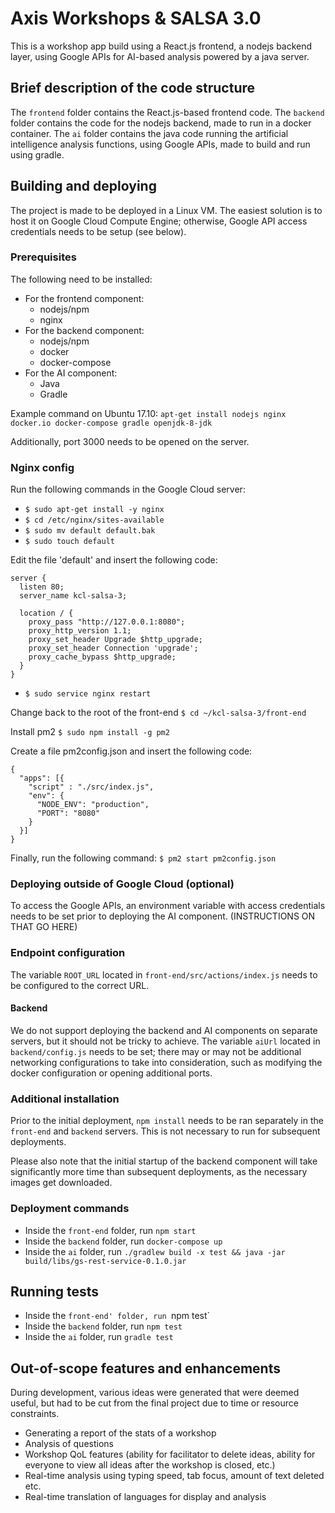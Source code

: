# Axis Workshops & SALSA 3.0 #
This is a workshop app build using a React.js frontend, a nodejs backend layer, using Google APIs for AI-based analysis powered by a java server.

## Brief description of the code structure
The `frontend` folder contains the React.js-based frontend code. The `backend` folder contains the code for the nodejs backend, made to run in a docker container. The `ai` folder contains the java code running the artificial intelligence analysis functions, using Google APIs, made to build and run using gradle.

## Building and deploying
The project is made to be deployed in a Linux VM. The easiest solution is to host it on Google Cloud Compute Engine; otherwise, Google API access credentials needs to be setup (see below).

### Prerequisites
The following need to be installed:
 * For the frontend component:
   * nodejs/npm
   * nginx
 * For the backend component:
   * nodejs/npm
   * docker
   * docker-compose
 * For the AI component:
   * Java
   * Gradle

Example command on Ubuntu 17.10: `apt-get install nodejs nginx docker.io docker-compose gradle openjdk-8-jdk`

Additionally, port 3000 needs to be opened on the server.

### Nginx config
Run the following commands in the Google Cloud server:
* `$ sudo apt-get install -y nginx`
* `$ cd /etc/nginx/sites-available`
* `$ sudo mv default default.bak`
* `$ sudo touch default`

Edit the file 'default' and insert the following code:
```
server {
  listen 80;
  server_name kcl-salsa-3;

  location / {
    proxy_pass "http://127.0.0.1:8080";
    proxy_http_version 1.1;
    proxy_set_header Upgrade $http_upgrade;
    proxy_set_header Connection 'upgrade';
    proxy_cache_bypass $http_upgrade;
  }
}
```

* `$ sudo service nginx restart`

Change back to the root of the front-end
`$ cd ~/kcl-salsa-3/front-end`

Install pm2
`$ sudo npm install -g pm2`

Create a file pm2config.json and insert the following code:
```
{
  "apps": [{
    "script" : "./src/index.js",
    "env": {
      "NODE_ENV": "production",
      "PORT": "8080"
    }
  }]
}
```

Finally, run the following command:
`$ pm2 start pm2config.json`

### Deploying outside of Google Cloud (optional)
To access the Google APIs, an environment variable with access credentials needs to be set prior to deploying the AI component. (INSTRUCTIONS ON THAT GO HERE)

### Endpoint configuration
The variable `ROOT_URL` located in `front-end/src/actions/index.js` needs to be configured to the correct URL.

#### Backend
We do not support deploying the backend and AI components on separate servers, but it should not be tricky to achieve. The variable `aiUrl` located in `backend/config.js` needs to be set; there may or may not be additional networking configurations to take into consideration, such as modifying the docker configuration or opening additional ports.

### Additional installation
Prior to the initial deployment, `npm install` needs to be ran separately in the `front-end` and `backend` servers. This is not necessary to run for subsequent deployments.

Please also note that the initial startup of the backend component will take significantly more time than subsequent deployments, as the necessary images get downloaded.

### Deployment commands
 * Inside the `front-end` folder, run `npm start`
 * Inside the `backend` folder, run `docker-compose up`
 * Inside the `ai` folder, run `./gradlew build -x test && java -jar build/libs/gs-rest-service-0.1.0.jar`

## Running tests
 * Inside the `front-end' folder, run `npm test`
 * Inside the `backend` folder, run `npm test`
 * Inside the `ai` folder, run `gradle test`

## Out-of-scope features and enhancements
During development, various ideas were generated that were deemed useful, but had to be cut from the final project due to time or resource constraints.
 * Generating a report of the stats of a workshop
 * Analysis of questions
 * Workshop QoL features (ability for facilitator to delete ideas, ability for everyone to view all ideas after the workshop is closed, etc.)
 * Real-time analysis using typing speed, tab focus, amount of text deleted etc.
 * Real-time translation of languages for display and analysis
